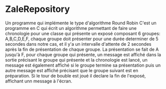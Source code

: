 # ZaleRepository
Un programme qui implémente le type d'algorithme  Round Robin
C'est un programme en C qui écrit un algorithme permettant de faire une chronologie pour une classe qui présente un exposé composant 6 groupes: A,B,C,D,E,F,
chaque groupe doit présenter pour une durée determiner de 5 secondes dans notre cas, et il y'a un intervalle d'attente de 2 secondes après la fin de 
présentation de chaque groupe.
La présentation se fait de A jusqu'à F, pour chaque groupe qui présente, un message est affiché dans la sortie précisant le groupe qui présente et 
la chronologie est lancé, un message est également affiché si le groupe termine sa présentation puis un autre message est affiché précisant que
le groupe suivant est en préparation.
Si le tour de bouble est joué il declare la fin de l'exposé, affichant unn message à l'écran.
